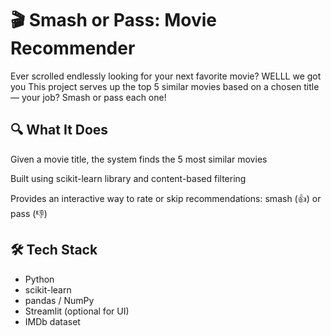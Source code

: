 # 🎬 Smash or Pass: Movie Recommender
Ever scrolled endlessly looking for your next favorite movie? WELLL we got you
This project serves up the top 5 similar movies based on a chosen title — your job? Smash or pass each one!

## 🔍 What It Does
Given a movie title, the system finds the 5 most similar movies

Built using scikit-learn library and content-based filtering

Provides an interactive way to rate or skip recommendations: smash (👍) or pass (👎)

## 🛠 Tech Stack
- Python
- scikit-learn
- pandas / NumPy
- Streamlit (optional for UI)
- IMDb dataset
